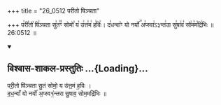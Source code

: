+++
title = "26_0512 परीतो षिञ्चता"

+++
प꣢री꣣तो꣡ षि꣢ञ्चता सु꣣त꣢꣫ꣳ सोमो꣣ य꣡ उ꣢त्त꣣म꣢ ह꣣विः꣢। द꣣धन्वा꣡ꣳ यो नर्यो꣢꣯ अ꣣प्स्वा꣢ऽ३न्त꣢उा सु꣣षा꣢व꣣ सो꣢म꣣म꣡द्रि꣢भिः ॥ 26:0512 ॥

<div class="js_include" newlevelforh1="2" title="विश्वास-शाकल-प्रस्तुतिः" unfilled url="/vedAH_Rk/shAkalam/saMhitA/vishvAsa-prastutiH/09/107/01_parIto_ShinchatA.md">
<details open><summary><h2>विश्वास-शाकल-प्रस्तुतिः ...{Loading}...</h2></summary>


परी॒तो षि॑ञ्चता सु॒तं सोमो॒ य उ॑त्त॒मं ह॒विः ।  
द॒ध॒न्वाँ यो नर्यो॑ अ॒प्स्व१॒॑न्तरा सु॒षाव॒ सोम॒मद्रि॑भिः ॥

</details>
</div>